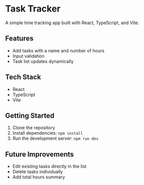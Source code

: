 # Task Tracker
A simple time tracking app built with React, TypeScript, and Vite.

## Features
- Add tasks with a name and number of hours
- Input validation
- Task list updates dynamically

## Tech Stack
- React
- TypeScript
- Vite

## Getting Started
1. Clone the repository
2. Install dependencies: `npm install`
3. Run the development server: `npm run dev`

## Future Improvements
- Edit existing tasks directly in the list
- Delete tasks individually
- Add total hours summary